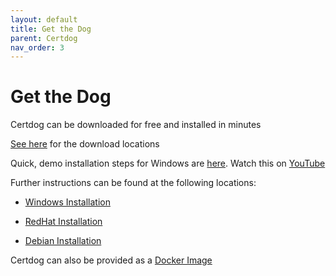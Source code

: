 ```yaml
---
layout: default
title: Get the Dog
parent: Certdog
nav_order: 3
---
```

# Get the Dog



Certdog can be downloaded for free and installed in minutes  

[See here](download-locations.html) for the download locations

Quick, demo installation steps for Windows are [here](quick_installation_guide.html). Watch this on [YouTube](https://youtu.be/NPvVhcOhBb0)

Further instructions can be found at the following locations:

* [Windows Installation](installation.html)

* [RedHat Installation](redhat_install.html)

* [Debian Installation](debian_install.html)



Certdog can also be provided as a [Docker Image](get_the_docker_image.html)



  



